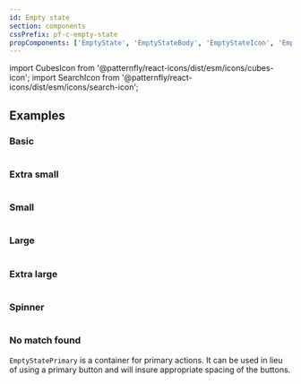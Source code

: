 ```yaml
---
id: Empty state
section: components
cssPrefix: pf-c-empty-state
propComponents: ['EmptyState', 'EmptyStateBody', 'EmptyStateIcon', 'EmptyStatePrimary','EmptyStateSecondaryActions']
---
```

import CubesIcon from '@patternfly/react-icons/dist/esm/icons/cubes-icon';
import SearchIcon from '@patternfly/react-icons/dist/esm/icons/search-icon';

## Examples
### Basic

```ts file="EmptyStateBasic.tsx"
```

### Extra small

```ts file="EmptyStateExtraSmall.tsx"
```

### Small

```ts file="EmptyStateSmall.tsx"
```

### Large

```ts file="EmptyStateLarge.tsx"
```

### Extra large

```ts file="EmptyStateExtraLarge.tsx"
```

### Spinner

```ts file="EmptyStateSpinner.tsx"
```

### No match found

`EmptyStatePrimary` is a container for primary actions. It can be used in lieu of using a primary button and will insure appropriate spacing of the buttons.

```ts file="EmptyStateNoMatchFound.tsx"
```
